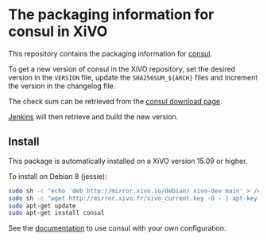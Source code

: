 # The packaging information for consul in XiVO

This repository contains the packaging information for [consul](www.consul.io).

To get a new version of consul in the XiVO repository, set the desired version
in the `VERSION` file, update the `SHA256SUM_${ARCH}` files and increment the version in
the changelog file.

The check sum can be retrieved from the [consul download page](https://consul.io/downloads.html).

[Jenkins](jenkins.xivo.io) will then retrieve and build the new version.

## Install

This package is automatically installed on a XiVO version 15.09 or higher.

To install on Debian 8 (jessie):

```sh
sudo sh -c "echo 'deb http://mirror.xivo.io/debian/ xivo-dev main' > /etc/apt/sources.list.d/xivo.list"
sudo sh -c "wget http://mirror.xivo.fr/xivo_current.key -O - | apt-key add -"
sudo apt-get update
sudo apt-get install consul
```

See the [documentation](http://documentation.xivo.io/en/latest/system/consul.html) to use consul with your own configuration.
